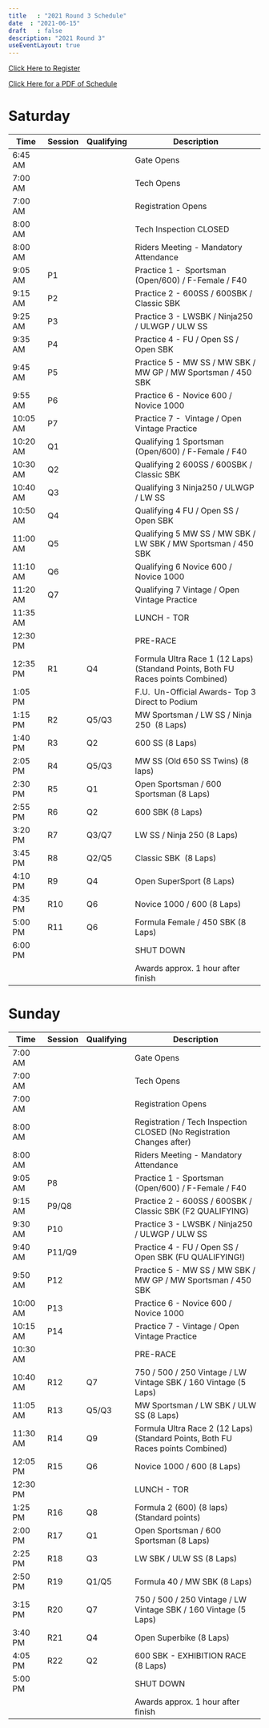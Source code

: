 ```yaml
---
title   : "2021 Round 3 Schedule"
date  : "2021-06-15"
draft   : false
description: "2021 Round 3"
useEventLayout: true
---
```


[Click Here to Register](http://msreg.com/WMRRAR3RIDGE2021)

[Click Here for a PDF of Schedule](https://dl.motorsportreg.com/a4beb094-5eea-4678-8b26-7c4388db3b37/)

# Saturday

| Time     | Session | Qualifying | Description                                                                     |
| -------- | ------- | ---------- | ------------------------------------------------------------------------------- |
| 6:45 AM  |         |            | Gate Opens                                                                      |
| 7:00 AM  |         |            | Tech Opens                                                                      |
| 7:00 AM  |         |            | Registration Opens                                                              |
| 8:00 AM  |         |            | Tech Inspection CLOSED                                                          |
| 8:00 AM  |         |            | Riders Meeting - Mandatory Attendance                                           |
| 9:05 AM  | P1      |            | Practice 1 -  Sportsman (Open/600) / F-Female / F40                             |
| 9:15 AM  | P2      |            | Practice 2 - 600SS / 600SBK / Classic SBK                                       |
| 9:25 AM  | P3      |            | Practice 3 - LWSBK / Ninja250 / ULWGP / ULW SS                                  |
| 9:35 AM  | P4      |            | Practice 4 - FU / Open SS / Open SBK                                            |
| 9:45 AM  | P5      |            | Practice 5 - MW SS / MW SBK / MW GP / MW Sportsman / 450 SBK                    |
| 9:55 AM  | P6      |            | Practice 6 - Novice 600 / Novice 1000                                           |
| 10:05 AM | P7      |            | Practice 7 -  Vintage / Open Vintage Practice                                   |
| 10:20 AM | Q1      |            | Qualifying 1 Sportsman (Open/600) / F-Female / F40                              |
| 10:30 AM | Q2      |            | Qualifying 2 600SS / 600SBK / Classic SBK                                       |
| 10:40 AM | Q3      |            | Qualifying 3 Ninja250 / ULWGP / LW SS                                           |
| 10:50 AM | Q4      |            | Qualifying 4 FU / Open SS / Open SBK                                            |
| 11:00 AM | Q5      |            | Qualifying 5 MW SS / MW SBK / LW SBK / MW Sportsman / 450 SBK                   |
| 11:10 AM | Q6      |            | Qualifying 6 Novice 600 / Novice 1000                                           |
| 11:20 AM | Q7      |            | Qualifying 7 Vintage / Open Vintage Practice                                    |
| 11:35 AM |         |            | LUNCH - TOR                                                                     |
| 12:30 PM |         |            | PRE-RACE                                                                        |
| 12:35 PM | R1      | Q4         | Formula Ultra Race 1 (12 Laps) (Standand Points, Both FU Races points Combined) |
| 1:05 PM  |         |            | F.U.  Un-Official Awards- Top 3 Direct to Podium                                |
| 1:15 PM  | R2      | Q5/Q3      | MW Sportsman / LW SS / Ninja 250  (8 Laps)                                      |
| 1:40 PM  | R3      | Q2         | 600 SS (8 Laps)                                                                 |
| 2:05 PM  | R4      | Q5/Q3      | MW SS (Old 650 SS Twins) (8 laps)                                               |
| 2:30 PM  | R5      | Q1         | Open Sportsman / 600 Sportsman (8 Laps)                                         |
| 2:55 PM  | R6      | Q2         | 600 SBK (8 Laps)                                                                |
| 3:20 PM  | R7      | Q3/Q7      | LW SS / Ninja 250 (8 Laps)                                                      |
| 3:45 PM  | R8      | Q2/Q5      | Classic SBK  (8 Laps)                                                           |
| 4:10 PM  | R9      | Q4         | Open SuperSport (8 Laps)                                                        |
| 4:35 PM  | R10     | Q6         | Novice 1000 / 600 (8 Laps)                                                      |
| 5:00 PM  | R11     | Q6         | Formula Female / 450 SBK (8 Laps)                                               |
| 6:00 PM  |         |            | SHUT DOWN                                                                       |
|          |         |            | Awards approx. 1 hour after finish                                              |


# Sunday

| Time     | Session | Qualifying | Description                                                                     |
| -------- | ------- | ---------- | ------------------------------------------------------------------------------- |
| 7:00 AM  |         |            | Gate Opens                                                                      |
| 7:00 AM  |         |            | Tech Opens                                                                      |
| 7:00 AM  |         |            | Registration Opens                                                              |
| 8:00 AM  |         |            | Registration / Tech Inspection CLOSED (No Registration Changes after)           |
| 8:00 AM  |         |            | Riders Meeting - Mandatory Attendance                                           |
| 9:05 AM  | P8      |            | Practice 1 -  Sportsman (Open/600) / F-Female / F40                             |
| 9:15 AM  | P9/Q8   |            | Practice 2 - 600SS / 600SBK / Classic SBK (F2 QUALIFYING)                       |
| 9:30 AM  | P10     |            | Practice 3 - LWSBK / Ninja250 / ULWGP / ULW SS                                  |
| 9:40 AM  | P11/Q9  |            | Practice 4 - FU / Open SS / Open SBK (FU QUALIFYING!)                           |
| 9:50 AM  | P12     |            | Practice 5 - MW SS / MW SBK / MW GP / MW Sportsman / 450 SBK                    |
| 10:00 AM | P13     |            | Practice 6 - Novice 600 / Novice 1000                                           |
| 10:15 AM | P14     |            | Practice 7 -  Vintage / Open Vintage Practice                                   |
| 10:30 AM |         |            | PRE-RACE                                                                        |
| 10:40 AM | R12     | Q7         | 750 / 500 / 250 Vintage / LW Vintage SBK / 160 Vintage (5 Laps)                 |
| 11:05 AM | R13     | Q5/Q3      | MW Sportsman / LW SBK / ULW SS (8 Laps)                                         |
| 11:30 AM | R14     | Q9         | Formula Ultra Race 2 (12 Laps) (Standard Points, Both FU Races points Combined) |
| 12:05 PM | R15     | Q6         | Novice 1000 / 600 (8 Laps)                                                      |
| 12:30 PM |         |            | LUNCH - TOR                                                                     |
| 1:25 PM  | R16     | Q8         | Formula 2 (600)  (8 laps) (Standard points)                                     |
| 2:00 PM  | R17     | Q1         | Open Sportsman / 600 Sportsman (8 Laps)                                         |
| 2:25 PM  | R18     | Q3         | LW SBK / ULW SS   (8 Laps)                                                      |
| 2:50 PM  | R19     | Q1/Q5      | Formula 40 / MW SBK (8 Laps)                                                    |
| 3:15 PM  | R20     | Q7         | 750 / 500 / 250 Vintage / LW Vintage SBK / 160 Vintage (5 Laps)                 |
| 3:40 PM  | R21     | Q4         | Open Superbike (8 Laps)                                                         |
| 4:05 PM  | R22     | Q2         | 600 SBK - EXHIBITION RACE (8 Laps)                                              |
| 5:00 PM  |         |            | SHUT DOWN                                                                       |
|          |         |            | Awards approx. 1 hour after finish                                              |
